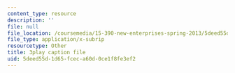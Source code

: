 ```yaml
---
content_type: resource
description: ''
file: null
file_location: /coursemedia/15-390-new-enterprises-spring-2013/5deed55d1d65fceca60d0ce1f8fe3ef2_NExvTgq5IM4.srt
file_type: application/x-subrip
resourcetype: Other
title: 3play caption file
uid: 5deed55d-1d65-fcec-a60d-0ce1f8fe3ef2
---
```

